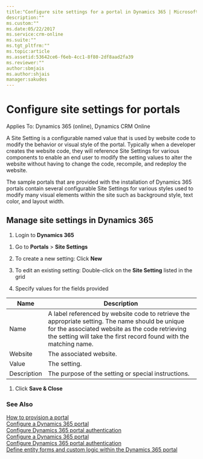 ```yaml
---
title:"Configure site settings for a portal in Dynamics 365 | MicrosoftDocs"
description:""
ms.custom:""
ms.date:05/22/2017
ms.service:crm-online
ms.suite:""
ms.tgt_pltfrm:""
ms.topic:article
ms.assetid:53642ce6-f6eb-4cc1-8f80-2df8aad2fa39
ms.reviewer:""
author:sbmjais
ms.author:shjais
manager:sakudes
---
```

# Configure site settings for portals

Applies To: Dynamics 365 (online), Dynamics CRM Online

A Site Setting is a configurable named value that is used by website code to modify the behavior or visual style of the portal. Typically when a developer creates the website code, they will reference Site Settings for various components to enable an end user to modify the setting values to alter the website without having to change the code, recompile, and redeploy the website.

The sample portals that are provided with the installation of Dynamics 365 portals contain several configurable Site Settings for various styles used to modify many visual elements within the site such as background style, text color, and layout width.

## Manage site settings in Dynamics 365

1.  Login to **Dynamics 365**

<!-- -->

1.  Go to **Portals** &gt; **Site Settings**

2.  To create a new setting: Click **New**

3.  To edit an existing setting: Double-click on the **Site Setting** listed in the grid

4.  Specify values for the fields provided

| Name        | Description                                                                                                                                                                                                              |
|-------------|--------------------------------------------------------------------------------------------------------------------------------------------------------------------------------------------------------------------------|
| Name        | A label referenced by website code to retrieve the appropriate setting. The name should be unique for the associated website as the code retrieving the setting will take the first record found with the matching name. |
| Website     | The associated website.                                                                                                                                                                                                  |
| Value       | The setting.                                                                                                                                                                                                             |
| Description | The purpose of the setting or special instructions.                                                                                                                                                                      |

1.  Click **Save & Close**

### See Also

[How to provision a portal](provision-portal.md)  
[Configure a Dynamics 365 portal](configure-portal.md)  
[Configure Dynamics 365 portal authentication](configure-portal-authentication.md)  
[Configure a Dynamics 365 portal](configure-portal.md)  
[Configure Dynamics 365 portal authentication](configure-portal-authentication.md)  
[Define entity forms and custom logic within the Dynamics 365 portal](entity-forms-custom-logic.md)  

